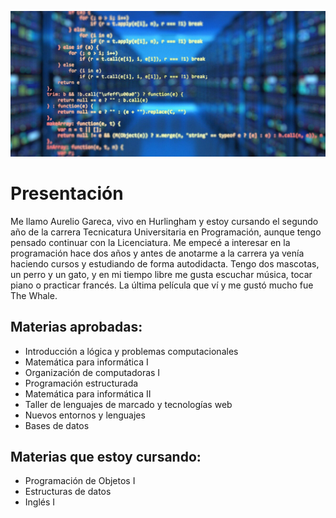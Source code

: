 ![Logo UNAHUR](./assets/Code_sfw_tiny.jpg)

# Presentación

   Me llamo Aurelio Gareca, vivo en Hurlingham y estoy cursando el segundo año de la carrera Tecnicatura Universitaria en Programación, aunque tengo pensado continuar con la Licenciatura. Me empecé a interesar en la programación hace dos años y antes de anotarme a la carrera ya venía haciendo cursos y estudiando de forma autodidacta.
   Tengo dos mascotas, un perro y un gato, y en mi tiempo libre me gusta escuchar música, tocar piano o practicar francés. La última película que ví y me gustó mucho fue The Whale.

## Materias aprobadas:
* Introducción a lógica y problemas computacionales
* Matemática para informática I
* Organización de computadoras I
* Programación estructurada
* Matemática para informática II
* Taller de lenguajes de marcado y tecnologías web
* Nuevos entornos y lenguajes
* Bases de datos

## Materias que estoy cursando:
- Programación de Objetos I
- Estructuras de datos
- Inglés I
